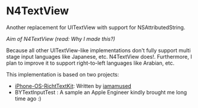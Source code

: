 # N4TextView 
Another replacement for UITextView with support for NSAttributedString.

*Aim of N4TextView (read: Why I made this?)*

Because all other UITextView-like implementations don't fully support multi stage input languages like Japanese, etc.
N4TextView does!. Furthermore, I plan to improve it to support right-to-left languages like Arabian, etc.

This implementation is based on two projects:
 - [iPhone-OS-RichtTextKit][1]: Written by [iamamused][2]
 - BYTextInputTest : A sample an Apple Engineer kindly brought me long time ago :)

[1]:https://github.com/iamamused/iPhone-OS-RTFKit
[2]:http://jeffreysambells.com/